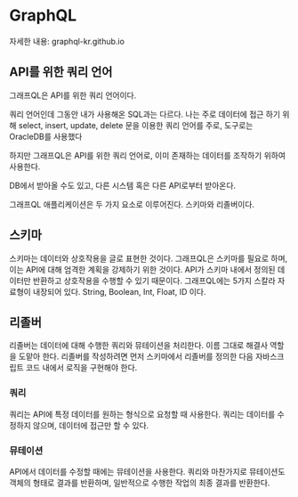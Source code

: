 # GraphQL
자세한 내용: graphql-kr.github.io

## API를 위한 쿼리 언어
그래프QL은 API를 위한 쿼리 언어이다.

쿼리 언어인데 그동안 내가 사용해온 SQL과는 다르다.
나는 주로 데이터에 접근 하기 위해 select, insert, update, delete 문을 이용한 쿼리 언어를 주로, 도구로는 OracleDB를 사용했다

하지만 그래프QL은 API를 위한 쿼리 언어로, 이미 존재하는 데이터를 조작하기 위하여 사용한다.

DB에서 받아올 수도 있고, 다른 시스템 혹은 다른 API로부터 받아온다.

그래프QL 애플리케이션은 두 가지 요소로 이루어진다.
스키마와 리졸버이다.

## 스키마
스키마는 데이터와 상호작용을 글로 표현한 것이다.
그래프QL은 스키마를 필요로 하며, 이는 API에 대해 엄격한 계획을 강제하기 위한 것이다.
API가 스키마 내에서 정의된 데이터만 반환하고 상호작용을 수행할 수 있기 때문이다.
그래프QL에는 5가지 스칼라 자료형이 내장되어 있다.
String, Boolean, Int, Float, ID 이다.

## 리졸버
리졸버는 데이터에 대해 수행한 쿼리와 뮤테이션을 처리한다. 이름 그대로 해결사 역할을 도맡아 한다.
리졸버를 작성하려면 먼저 스키마에서 리졸버를 정의한 다음 자바스크립트 코드 내에서 로직을 구현해야 한다.

### 쿼리
쿼리는 API에 특정 데이터를 원하는 형식으로 요청할 때 사용한다.
쿼리는 데이터를 수정하지 않으며, 데이터에 접근만 할 수 있다.

### 뮤테이션
API에서 데이터를 수정할 때에는 뮤테이션을 사용한다.
쿼리와 마찬가지로 뮤테이션도 객체의 형태로 결과를 반환하며, 일반적으로 수행한 작업의 최종 결과를 반환한다.










